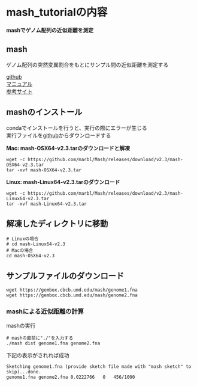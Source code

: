 # mash_tutorialの内容
**mashでゲノム配列の近似距離を測定**  

## mash
ゲノム配列の突然変異割合をもとにサンプル間の近似距離を測定する  

[github](https://github.com/marbl/Mash)  
[マニュアル](https://mash.readthedocs.io/en/latest/)  
[参考サイト](https://kazumaxneo.hatenablog.com/entry/2018/05/11/180244)  

## mashのインストール
condaでインストールを行うと、実行の際にエラーが生じる  
実行ファイルを[github](https://github.com/marbl/Mash/releases)からダウンロードする  
  
**Mac: mash-OSX64-v2.3.tarのダウンロードと解凍**
```
wget -c https://github.com/marbl/Mash/releases/download/v2.3/mash-OSX64-v2.3.tar
tar -xvf mash-OSX64-v2.3.tar
```
**Linux: mash-Linux64-v2.3.tarのダウンロード**
```
wget -c https://github.com/marbl/Mash/releases/download/v2.3/mash-Linux64-v2.3.tar
tar -xvf mash-Linux64-v2.3.tar
```

## 解凍したディレクトリに移動
```
# Linuxの場合
# cd mash-Linux64-v2.3
# Macの場合
cd mash-OSX64-v2.3
```

## サンプルファイルのダウンロード
```
wget https://gembox.cbcb.umd.edu/mash/genome1.fna
wget https://gembox.cbcb.umd.edu/mash/genome2.fna
```

### mashによる近似距離の計算
mashの実行
```
# mashの直前に"./"を入力する
./mash dist genome1.fna genome2.fna
```
  
下記の表示がされれば成功  
```
Sketching genome1.fna (provide sketch file made with "mash sketch" to skip)...done.
genome1.fna	genome2.fna	0.0222766	0	456/1000
```

